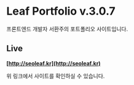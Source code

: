 # Leaf Portfolio v.3.0.7

프론트엔드 개발자 서환주의 포트폴리오 사이트입니다.

## Live

**[http://seoleaf.kr](http://seoleaf.kr)**

위 링크에서 사이트를 확인하실 수 있습니다.